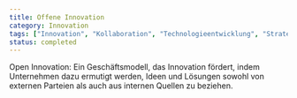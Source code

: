 ```yaml
---
title: Offene Innovation
category: Innovation
tags: ["Innovation", "Kollaboration", "Technologieentwicklung", "Strategische Partnerschaften"]
status: completed
---
```

Open Innovation: Ein Geschäftsmodell, das Innovation fördert, indem Unternehmen dazu ermutigt werden, Ideen und Lösungen sowohl von externen Parteien als auch aus internen Quellen zu beziehen.